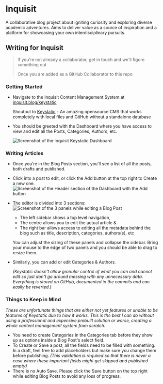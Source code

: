 # Inquisit

A collaborative blog project about igniting curiosity and exploring diverse academic adventures. Aims to deliver value as a source of inspiration and a platform for showcasing your own interdisciplinary pursuits.

## Writing for Inquisit

> If you're not already a collaborator, get in touch and we'll figure something out
>
> Once you are added as a GitHub Collaborator to this repo

### Getting Started

- Navigate to the Inquisit Content Management System at [inquisit.blog/keystatic](https://inquisit.blog/keystatic)

  Shoutout to [Keystatic](https://github.com/thinkmill/keystatic) - An amazing opensource CMS that works completely with local files and GitHub without a standalone database

- You should be greeted with the Dashboard where you have access to view and edit all the Posts, Categories, Authors, etc.

  ![Screenshot of the Inquisit Keystatic Dashboard](https://github.com/inquisitblog/inquisit/assets/137633738/bf8e881f-6f50-4908-9664-7c8f34d705bd)


### Writing Articles

- Once you're in the Blog Posts section, you'll see a list of all the posts, both drafts and published.
- Click into a post to edit, or click the Add button at the top right to Create a new one.
  ![Screenshot of the Header section of the Dashboard with the Add button](https://github.com/inquisitblog/inquisit/assets/137633738/4cc75e19-c6f8-4023-86e0-c09f04445ac6)
- The editor is divided into 3 sections:
  ![Screenshot of the 3 panels while editing a Blog Post](https://github.com/inquisitblog/inquisit/assets/137633738/a9007953-9417-420e-8acf-85db5e2124a8)
  - The left sidebar shows a top level navigation,
  - The centre allows you to edit the actual article &
  - The right bar allows access to editing all the metadata behind the blog such as title, description, categories, authors(s), etc

  You can adjust the sizing of these panels and collapse the sidebar. Bring your mouse to the edge of two panels and you should be able to drag to resize them.

- Similarly, you can add or edit Categories & Authors.

  _(Keystatic doesn't allow granular control of what you can and cannot edit so just don't go around messing with any unnecessary data. Everything is stored on GitHub, documented in the commits and can easily be reverted.)_

### Things to Keep in Mind

_These are unfortunate things that are either not yet features or unable to be features of Keystatic due to how it works. This is the best I can do without using a professional and expensive prebuilt solution or worse, creating a whole content management system from scratch._

- You need to create Categories in the Categories tab before they show up as options inside a Blog Post's select field.
- To Create or Save a post, all the fields need to be filled with something. In a draft, feel free to add placeholders but make sure you change them before publishing. _(This validation is required so that there is never a case where these important fields might get skipped and published empty)_
- There is no Auto Save. Please click the Save button on the top right while editing Blog Posts to avoid any loss of progress.
